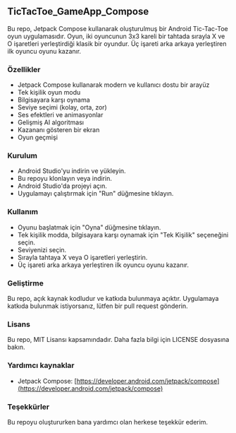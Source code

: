 ## TicTacToe_GameApp_Compose

Bu repo, Jetpack Compose kullanarak oluşturulmuş bir Android Tic-Tac-Toe oyun uygulamasıdır. Oyun, iki oyuncunun 3x3 kareli bir tahtada sırayla X ve O işaretleri yerleştirdiği klasik bir oyundur. Üç işareti arka arkaya yerleştiren ilk oyuncu oyunu kazanır.

### Özellikler

* Jetpack Compose kullanarak modern ve kullanıcı dostu bir arayüz
* Tek kişilik oyun modu
* Bilgisayara karşı oynama
* Seviye seçimi (kolay, orta, zor)
* Ses efektleri ve animasyonlar
* Gelişmiş AI algoritması
* Kazananı gösteren bir ekran
* Oyun geçmişi

### Kurulum

* Android Studio'yu indirin ve yükleyin.
* Bu repoyu klonlayın veya indirin.
* Android Studio'da projeyi açın.
* Uygulamayı çalıştırmak için "Run" düğmesine tıklayın.

### Kullanım

* Oyunu başlatmak için "Oyna" düğmesine tıklayın.
* Tek kişilik modda, bilgisayara karşı oynamak için "Tek Kişilik" seçeneğini seçin.
* Seviyenizi seçin.
* Sırayla tahtaya X veya O işaretleri yerleştirin.
* Üç işareti arka arkaya yerleştiren ilk oyuncu oyunu kazanır.

### Geliştirme

Bu repo, açık kaynak kodludur ve katkıda bulunmaya açıktır. Uygulamaya katkıda bulunmak istiyorsanız, lütfen bir pull request gönderin.

### Lisans

Bu repo, MIT Lisansı kapsamındadır. Daha fazla bilgi için LICENSE dosyasına bakın.

### Yardımcı kaynaklar

* Jetpack Compose: [https://developer.android.com/jetpack/compose](https://developer.android.com/jetpack/compose)

### Teşekkürler

Bu repoyu oluştururken bana yardımcı olan herkese teşekkür ederim.
